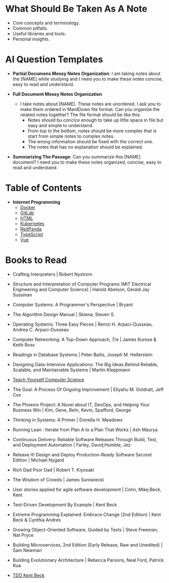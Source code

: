 # What Should Be Taken As A Note
- Core concepts and terminology.
- Common pitfalls.
- Useful libraries and tools.
- Personal insights.

# AI Question Templates
- **Partial Documens Messy Notes Organization**: I am taking notes about the [NAME] while studying and I need you to make these notes concise, easy to read and understand.

- **Full Document Messy Notes Organization**
  - I take notes about [NAME]. These notes are unordered. I ask you to make them ordered in MardDown file format. Can you organize the related notes together? The file format should be like this:
    - Notes should bu concice enough to take up little space in file but easy and simple to understand.
    - From top to the bottom, notes should be more complex that is start from simple notes to comples notes.
    - The wrong information should be fixed with the correct one.
    - The notes that has no explanation should be explained.

- **Summarizing The Passage**: Can you summarize this [NAME] document? I need you to make these notes organized, concise, easy to read and understand.

# Table of Contents
- **Internet Programming**
  - [Docker](https://github.com/alrenU/study-notes/blob/main/Internet%20Programming/Docker/Docker.md)
  - [GitLab](https://github.com/alrenU/study-notes/blob/main/Internet%20Programming/GitLab/GitLab.md)
  - [HTML](https://github.com/alrenU/study-notes/blob/main/Internet%20Programming/HTML/HTML.md)
  - [Kubernetes](https://github.com/alrenU/study-notes/blob/main/Internet%20Programming/Kubernetes/Kubernetes.md)
  - [RedPanda](https://github.com/alrenU/study-notes/blob/main/Internet%20Programming/RedPanda/RedPanda.md)
  - [TypeScript](https://github.com/alrenU/study-notes/blob/main/Internet%20Programming/TypeScript/TypeScript.md)
  - [Vue](https://github.com/alrenU/study-notes/blob/main/Internet%20Programming/Vue/Vue.md)

# Books to Read
- Crafting Interpreters | Robert Nystrom
- Structure and Interpretation of Computer Programs (MIT Electrical Engineering and Computer Science) | Harold Abelson, Gerald Jay Sussman
- Computer Systems: A Programmer's Perspective | Bryant
- The Algorithm Design Manual | Skiena, Steven S.
- Operating Systems: Three Easy Pieces | Remzi H. Arpaci-Dusseau, Andrea C. Arpaci-Dusseau
- Computer Networking: A Top-Down Approach, 7/e | James Kurose & Keith Ross

- Readings in Database Systems | Peter Bailis, Joseph M. Hellerstein
- Designing Data-Intensive Applications: The Big Ideas Behind Reliable, Scalable, and Maintainable Systems | Martin Kleppmann

- [Teach Yourself Computer Science](https://teachyourselfcs.com/)

- The Goal: A Process Of Ongoing Improvement | Eliyahu M. Goldratt, Jeff Cox
- The Phoenix Project: A Novel about IT, DevOps, and Helping Your Business Win | Kim, Gene, Behr, Kevin, Spafford, George
- Thinking in Systems: A Primer | Donella H. Meadows
- Running Lean : Iterate from Plan A to a Plan That Works | Ash Maurya
- Continuous Delivery: Reliable Software Releases Through Build, Test, and Deployment Automation | Farley, David;Humble, Jez
- Release It! Design and Deploy Production-Ready Software Second Edition | Michael Nygard
- Rich Dad Poor Dad | Robert T. Kiyosaki
- The Wisdom of Crowds | James Surowiecki
- User stories applied for agile software development | Cohn, Mike;Beck, Kent

- Test-Driven Development By Example | Kent Beck
- Extreme Programming Explained: Embrace Change (2nd Edition) | Kent Beck & Cynthia Andres
- Growing Object-Oriented Software, Guided by Tests | Steve Freeman; Nat Pryce
- Building Microservices, 2nd Edition (Early Release, Raw and Unedited) | Sam Newman

- Building Evolutionary Architecture | Rebecca Parsons, Neal Ford, Patrick Kua

- [TDD Kent Beck](https://drive.google.com/drive/folders/0B9YBFXrfhasNdFMzU3BWRG53Wkk?resourcekey=0-RKmZID2GpUiZhWhb4Y0sgg)